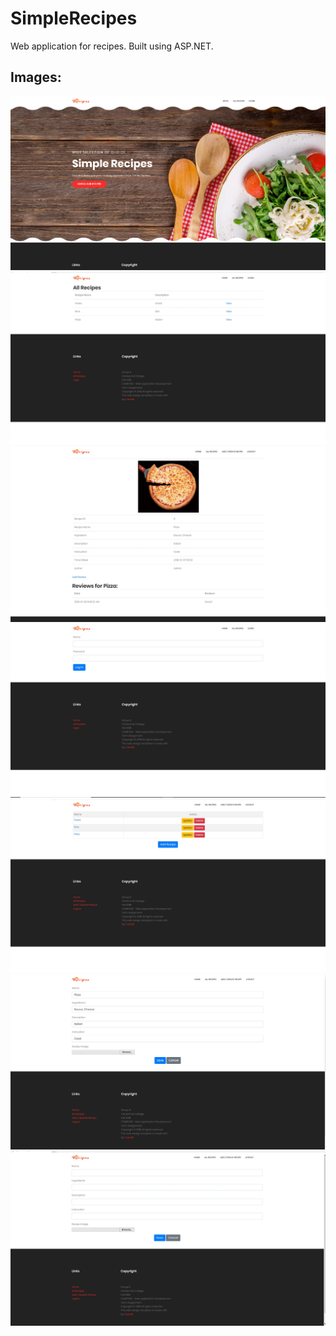 # SimpleRecipes

Web application for recipes. Built using ASP.NET.

## Images:

![](ScreenShots/Capture1.PNG)
![](ScreenShots/Capture2.jpg)
![](ScreenShots/Capture5.jpg)
![](ScreenShots/Capture8.jpg)
![](ScreenShots/Capture6.jpg)
![](ScreenShots/Capture7.jpg)
![](ScreenShots/Capture10.jpg)

